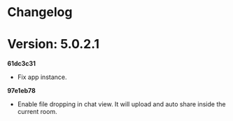 # Changelog
# Version: 5.0.2.1

**61dc3c31**
- Fix app instance.

**97e1eb78**
- Enable file dropping in chat view.
It will upload and auto share inside the current room.